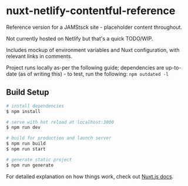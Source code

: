 # nuxt-netlify-contentful-reference
Reference version for a JAMStsck site - placeholder content throughout.

Not currently hosted on Netlify but that's a quick TODO/WIP.

Includes mockup of environment variables and Nuxt configuration, with relevant links in comments.

Project runs locally as-per the following guide;  dependencies are up-to-date (as of writing this) - to test, run the following: `npm outdated -l`

## Build Setup

```bash
# install dependencies
$ npm install

# serve with hot reload at localhost:3000
$ npm run dev

# build for production and launch server
$ npm run build
$ npm run start

# generate static project
$ npm run generate
```

For detailed explanation on how things work, check out [Nuxt.js docs](https://nuxtjs.org).
